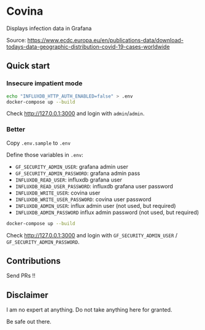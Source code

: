 # Covina

Displays infection data in Grafana

Source: https://www.ecdc.europa.eu/en/publications-data/download-todays-data-geographic-distribution-covid-19-cases-worldwide

## Quick start

### Insecure impatient mode

```bash
echo "INFLUXDB_HTTP_AUTH_ENABLED=false" > .env
docker-compose up --build
```

Check http://127.0.0.1:3000 and login with `admin`/`admin`.

### Better

Copy `.env.sample` to `.env`

Define those variables in `.env`:

- `GF_SECURITY_ADMIN_USER`: grafana admin user
- `GF_SECURITY_ADMIN_PASSWORD`: grafana admin pass
- `INFLUXDB_READ_USER`: influxdb grafana user
- `INFLUXDB_READ_USER_PASSWORD`: influxdb grafana user password
- `INFLUXDB_WRITE_USER`: covina user
- `INFLUXDB_WRITE_USER_PASSWORD`: covina user password
- `INFLUXDB_ADMIN_USER`: influx admin user (not used, but required)
- `INFLUXDB_ADMIN_PASSWORD` influx admin password (not used, but required)


```bash
docker-compose up --build
```

Check http://127.0.0.1:3000 and login with `GF_SECURITY_ADMIN_USER` /
`GF_SECURITY_ADMIN_PASSWORD`.

## Contributions

Send PRs !!

## Disclaimer

I am no expert at anything. Do not take anything here for granted.

Be safe out there.
